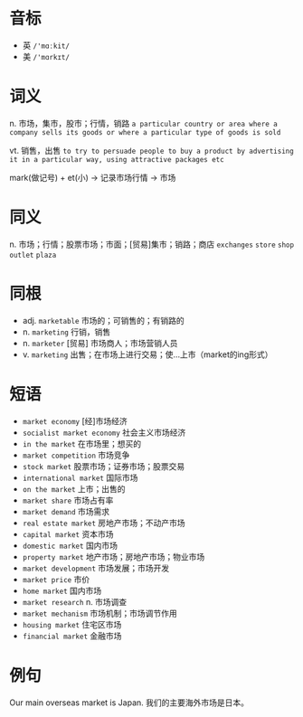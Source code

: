 # 音标

- 英 `/'mɑːkit/`
- 美 `/'mɑrkɪt/`

# 词义

n. 市场，集市，股市；行情，销路
`a particular country or area where a company sells its goods or where a particular type of goods is sold`

vt. 销售，出售
`to try to persuade people to buy a product by advertising it in a particular way, using attractive packages etc`



mark(做记号) + et(小) → 记录市场行情 → 市场

# 同义

n. 市场；行情；股票市场；市面；[贸易]集市；销路；商店
`exchanges` `store` `shop` `outlet` `plaza`

# 同根

- adj. `marketable` 市场的；可销售的；有销路的
- n. `marketing` 行销，销售
- n. `marketer` [贸易] 市场商人；市场营销人员
- v. `marketing` 出售；在市场上进行交易；使…上市（market的ing形式）

# 短语

- `market economy` [经]市场经济
- `socialist market economy` 社会主义市场经济
- `in the market` 在市场里；想买的
- `market competition` 市场竞争
- `stock market` 股票市场；证券市场；股票交易
- `international market` 国际市场
- `on the market` 上市；出售的
- `market share` 市场占有率
- `market demand` 市场需求
- `real estate market` 房地产市场；不动产市场
- `capital market` 资本市场
- `domestic market` 国内市场
- `property market` 地产市场；房地产市场；物业市场
- `market development` 市场发展；市场开发
- `market price` 市价
- `home market` 国内市场
- `market research` n. 市场调查
- `market mechanism` 市场机制；市场调节作用
- `housing market` 住宅区市场
- `financial market` 金融市场

# 例句

Our main overseas market is Japan.
我们的主要海外市场是日本。


